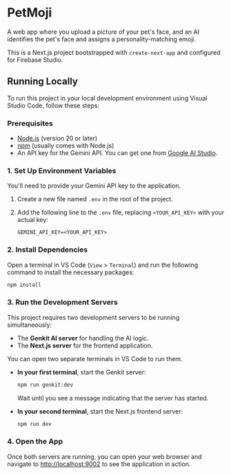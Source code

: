 # PetMoji

A web app where you upload a picture of your pet's face, and an AI identifies the pet's face and assigns a personality-matching emoji.

This is a Next.js project bootstrapped with `create-next-app` and configured for Firebase Studio.

## Running Locally

To run this project in your local development environment using Visual Studio Code, follow these steps:

### Prerequisites

*   [Node.js](https://nodejs.org/en) (version 20 or later)
*   [npm](https://www.npmjs.com/) (usually comes with Node.js)
*   An API key for the Gemini API. You can get one from [Google AI Studio](https://aistudio.google.com/app/apikey).

### 1. Set Up Environment Variables

You'll need to provide your Gemini API key to the application.

1.  Create a new file named `.env` in the root of the project.
2.  Add the following line to the `.env` file, replacing `<YOUR_API_KEY>` with your actual key:

    ```
    GEMINI_API_KEY=<YOUR_API_KEY>
    ```

### 2. Install Dependencies

Open a terminal in VS Code (`View` > `Terminal`) and run the following command to install the necessary packages:

```bash
npm install
```

### 3. Run the Development Servers

This project requires two development servers to be running simultaneously:

*   The **Genkit AI server** for handling the AI logic.
*   The **Next.js server** for the frontend application.

You can open two separate terminals in VS Code to run them.

*   **In your first terminal**, start the Genkit server:
    ```bash
    npm run genkit:dev
    ```
    Wait until you see a message indicating that the server has started.

*   **In your second terminal**, start the Next.js frontend server:
    ```bash
    npm run dev
    ```

### 4. Open the App

Once both servers are running, you can open your web browser and navigate to [http://localhost:9002](http://localhost:9002) to see the application in action.
